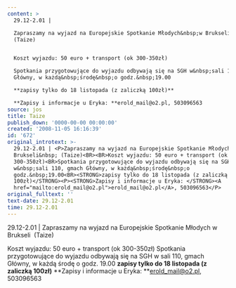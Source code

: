 ```yaml
---
content: >
  29.12-2.01 | 

  Zapraszamy na wyjazd na Europejskie Spotkanie Młodych&nbsp;w Brukseli&nbsp;
  (Taize)


  Koszt wyjazdu: 50 euro + transport (ok 300-350zł)

  Spotkania przygotowujące do wyjazdu odbywają się na SGH w&nbsp;sali 110, gmach
  Główny, w każdą&nbsp;środę&nbsp;o godz.&nbsp;19.00

  **zapisy tylko do 18 listopada (z zaliczką 100zł)**

  **Zapisy i informacje u Eryka: **erold_mail@o2.pl, 503096563
source: jos
title: Taize
publish_down: '0000-00-00 00:00:00'
created: '2008-11-05 16:16:39'
id: '672'
original_introtext: >-
  29.12-2.01 | <P>Zapraszamy na wyjazd na Europejskie Spotkanie Młodych&nbsp;w
  Brukseli&nbsp; (Taize)<BR><BR>Koszt wyjazdu: 50 euro + transport (ok
  300-350zł)<BR>Spotkania przygotowujące do wyjazdu odbywają się na SGH
  w&nbsp;sali 110, gmach Główny, w każdą&nbsp;środę&nbsp;o
  godz.&nbsp;19.00<BR><STRONG>zapisy tylko do 18 listopada (z zaliczką
  100zł)</STRONG><P><STRONG>Zapisy i informacje u Eryka: </STRONG><A
  href="mailto:erold_mail@o2.pl">erold_mail@o2.pl</A>, 503096563</P>
original_fulltext: ''
text-date: 29.12-2.01
time: 29.12-2.01
---
```

29.12-2.01 | 
Zapraszamy na wyjazd na Europejskie Spotkanie Młodych&nbsp;w Brukseli&nbsp; (Taize)

Koszt wyjazdu: 50 euro + transport (ok 300-350zł)
Spotkania przygotowujące do wyjazdu odbywają się na SGH w&nbsp;sali 110, gmach Główny, w każdą&nbsp;środę&nbsp;o godz.&nbsp;19.00
**zapisy tylko do 18 listopada (z zaliczką 100zł)**
**Zapisy i informacje u Eryka: **erold_mail@o2.pl, 503096563


<!--{{json:{"created_date":"2008-11-05 16:16:39","publish_down":"0000-00-00 00:00:00","id":"672"}}}-->